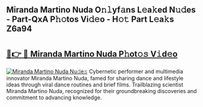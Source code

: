 ## Miranda Martino Nuda O𝚗𝚕yf𝚊ns L𝚎a𝚔ed N𝚞𝚍es - Part-QxA P𝚑𝚘tos Vi𝚍𝚎o - H𝚘𝚝 Part L𝚎a𝚔s Z6a94

# <h2><a href="http://kf2p1m.oniu.top/?m=Miranda+Martino+Nuda">🔗👉 🔴 Miranda Martino Nuda P𝚑ot𝚘𝚜 V𝚒d𝚎o</a></h2>

[![Miranda Martino Nuda Nu𝚍e𝚜](https://i.imgur.com/0qMVB7G.gif)](http://kf2p1m.oniu.top/?m=Miranda+Martino+Nuda)
Cybernetic performer and multimedia innovator Miranda Martino Nuda, famed for sharing dance and lifestyle ideas through viral dance routines and brief films. Trailblazing scientist Miranda Martino Nuda, recognized for their groundbreaking discoveries and commitment to advancing knowledge.  
